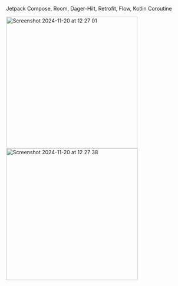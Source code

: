 Jetpack Compose, Room, Dager-Hilt, Retrofit, Flow, Kotlin Coroutine

<img width="356" alt="Screenshot 2024-11-20 at 12 27 01" src="https://github.com/user-attachments/assets/5a7606fb-6470-4c75-9fcf-54671bd516b9">

<img width="357" alt="Screenshot 2024-11-20 at 12 27 38" src="https://github.com/user-attachments/assets/711a1a9f-cdd0-40cf-8692-bf987793b918">
